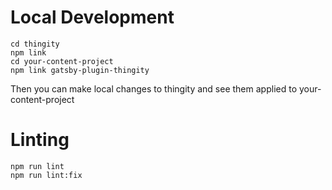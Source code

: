 # Local Development

    cd thingity
    npm link
    cd your-content-project
    npm link gatsby-plugin-thingity

Then you can make local changes to thingity and see them applied to your-content-project

# Linting

    npm run lint
    npm run lint:fix
